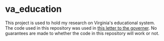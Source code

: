 # va_education

This project is used to hold my research on Virginia's educational system. The code used in this repository was
used in [this letter to the governer](https://techieji.github.io/Analyses/Northam.pdf). No guarantees are made
to whether the code in this repository will work or not.

